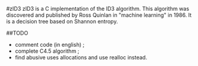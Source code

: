 #zID3
zID3 is a C implementation of the ID3 algorithm.
This algorithm was discovered and published by Ross Quinlan in "machine learning" in 1986.
It is a decision tree based on Shannon entropy.

##TODO
* comment code (in english) ;
* complete C4.5 algorithm ;
* find abusive uses allocations and use realloc instead.